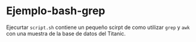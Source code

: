 Ejemplo-bash-grep
====================

Ejecurtar `script.sh`
contiene un pequeño scirpt de como utilizar `grep` y `awk` con una muestra de la base de datos del Titanic.
